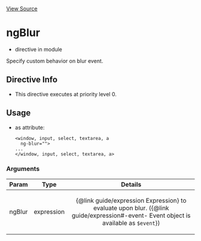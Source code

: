 

[View Source](http://github.com///tree/master/#L19421)



# ngBlur



* directive in module []()






Specify custom behavior on blur event.








## Directive Info


* This directive executes at priority level 0.


## Usage



* as attribute:
    ```
    <window, input, select, textarea, a
      ng-blur="">
    ...
    </window, input, select, textarea, a>
    ```




### Arguments

| Param | Type | Details |
| :--: | :--: | :--: |
| ngBlur | expression | <p>{@link guide/expression Expression} to evaluate upon blur. ({@link guide/expression#-event- Event object is available as <code>$event</code>})</p>  |




